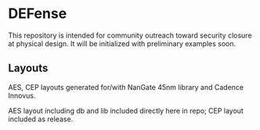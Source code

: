 # DEFense

This repository is intended for community outreach toward security closure at physical design. It will be initialized with preliminary examples soon.

## Layouts

AES, CEP layouts generated for/with NanGate 45nm library and Cadence Innovus.

AES layout including db and lib included directly here in repo; CEP layout included as release.
